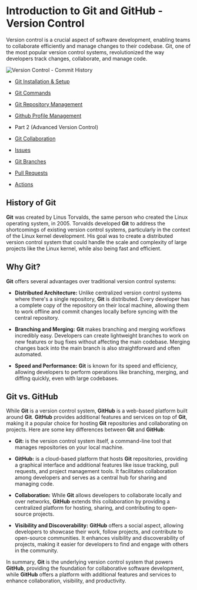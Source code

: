 # Introduction to Git and GitHub - Version Control

Version control is a crucial aspect of software development, enabling teams to collaborate efficiently and manage changes to their codebase. Git, one of the most popular version control systems, revolutionized the way developers track changes, collaborate, and manage code.

![Version Control - Commit History](https://i.imgur.com/AAsaUWh.png)

- [Git Installation & Setup](https://github.com/dawudg/pt-git-workshop/blob/main/GIT_INSTALLATION.md)
- [Git Commands](https://github.com/dawudg/pt-git-workshop/blob/main/GIT_COMMANDS.md)
- [Git Repository Management](https://github.com/dawudg/pt-git-workshop/blob/main/GIT_MANAGEMENT.md)
- [Github Profile Management](https://github.com/dawudg/pt-git-workshop/blob/main/GITHUB_PROFILE.md)

- Part 2 (Advanced Version Control)

- [Git Collaboration](https://github.com/dawudg/pt-git-workshop/blob/main/GIT_COLLABORATION.md)
- [Issues](https://github.com/dawudg/pt-git-workshop/blob/main/ISSUES.md)
- [Git Branches](https://github.com/dawudg/pt-git-workshop/blob/main/GIT_BRANCHES.md)
- [Pull Requests](https://github.com/dawudg/pt-git-workshop/blob/main/PULL_REQUESTS.md)
- [Actions](https://github.com/dawudg/pt-git-workshop/blob/main/ACTIONS.md)

## History of Git

**Git** was created by Linus Torvalds, the same person who created the Linux operating system, in 2005. Torvalds developed **Git** to address the shortcomings of existing version control systems, particularly in the context of the Linux kernel development. His goal was to create a distributed version control system that could handle the scale and complexity of large projects like the Linux kernel, while also being fast and efficient.

## Why Git?

**Git** offers several advantages over traditional version control systems:

- **Distributed Architecture:** Unlike centralized version control systems where there's a single repository, **Git** is distributed. Every developer has a complete copy of the repository on their local machine, allowing them to work offline and commit changes locally before syncing with the central repository.

- **Branching and Merging:** **Git** makes branching and merging workflows incredibly easy. Developers can create lightweight branches to work on new features or bug fixes without affecting the main codebase. Merging changes back into the main branch is also straightforward and often automated.

- **Speed and Performance:** **Git** is known for its speed and efficiency, allowing developers to perform operations like branching, merging, and diffing quickly, even with large codebases.

## Git vs. GitHub

While **Git** is a version control system, **GitHub** is a web-based platform built around **Git**. **GitHub** provides additional features and services on top of **Git**, making it a popular choice for hosting **Git** repositories and collaborating on projects. Here are some key differences between **Git** and **GitHub**:

- **Git:** is the version control system itself, a command-line tool that manages repositories on your local machine.

- **GitHub:** is a cloud-based platform that hosts **Git** repositories, providing a graphical interface and additional features like issue tracking, pull requests, and project management tools. It facilitates collaboration among developers and serves as a central hub for sharing and managing code.

- **Collaboration:** While **Git** allows developers to collaborate locally and over networks, **GitHub** extends this collaboration by providing a centralized platform for hosting, sharing, and contributing to open-source projects.

- **Visibility and Discoverability:** **GitHub** offers a social aspect, allowing developers to showcase their work, follow projects, and contribute to open-source communities. It enhances visibility and discoverability of projects, making it easier for developers to find and engage with others in the community.

In summary, **Git** is the underlying version control system that powers **GitHub**, providing the foundation for collaborative software development, while **GitHub** offers a platform with additional features and services to enhance collaboration, visibility, and productivity.
